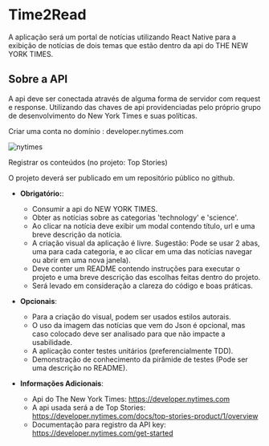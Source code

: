 # Time2Read

A aplicação será um portal de notícias utilizando React Native para a exibição de notícias de dois temas que estão dentro da api do THE NEW YORK TIMES.

## Sobre a API

A api deve ser conectada através de alguma forma de servidor com request e response. Utilizando das chaves de api providenciadas pelo próprio grupo de desenvolvimento do New York Times e suas políticas.

Criar uma conta no domínio : developer.nytimes.com

![nytimes](https://developer.nytimes.com/files/poweredby_nytimes_65a.png?v=1583354208350)

Registrar os conteúdos (no projeto: Top Stories)

O projeto deverá ser publicado em um repositório público no github.

* **Obrigatório:**:

  * Consumir a api do NEW YORK TIMES.
  * Obter as notícias sobre as categorias 'technology' e 'science'.
  * Ao clicar na notícia deve exibir um modal contendo título, url e uma breve descrição da notícia.
  * A criação visual da aplicação é livre. Sugestão: Pode se usar 2 abas, uma para cada categoria, e ao clicar em uma das notícias navegar ou abrir em uma nova janela).
  * Deve conter um README contendo instruções para executar o projeto e uma breve descrição das escolhas feitas dentro do projeto.
  * Será levado em consideração a clareza do código e boas práticas.

* **Opcionais**:

  * Para a criação do visual, podem ser usados estilos autorais.
  * O uso da imagem das notícias que vem do Json é opcional, mas caso colocado deve ser analisado para que não impacte a usabilidade.
  * A aplicação conter testes unitários (preferencialmente TDD).
  * Demonstração de conhecimento da pirâmide de testes (Pode ser uma descrição no README).

* **Informações Adicionais**:

  * Api do The New York Times: https://developer.nytimes.com
  * A api usada será a de Top Stories: https://developer.nytimes.com/docs/top-stories-product/1/overview
  * Documentação para registro da API key: https://developer.nytimes.com/get-started
